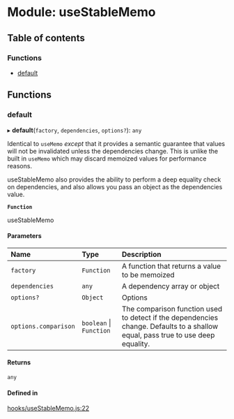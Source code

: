 # Module: useStableMemo

## Table of contents

### Functions

- [default](useStableMemo.md#default)

## Functions

### default

▸ **default**(`factory`, `dependencies`, `options?`): `any`

Identical to `useMemo` _except_ that it provides a semantic guarantee that
values will not be invalidated unless the dependencies change. This is unlike
the built in `useMemo` which may discard memoized values for performance reasons.

useStableMemo also provides the ability to perform a deep equality check on dependencies,
and also allows you pass an object as the dependencies value.

**`Function`**

useStableMemo

#### Parameters

| Name | Type | Description |
| :------ | :------ | :------ |
| `factory` | `Function` | A function that returns a value to be memoized |
| `dependencies` | `any` | A dependency array or object |
| `options?` | `Object` | Options |
| `options.comparison` | `boolean` \| `Function` | The comparison function used to detect if the dependencies change. Defaults to a shallow equal, pass true to use deep equality. |

#### Returns

`any`

#### Defined in

[hooks/useStableMemo.js:22](https://github.com/Twipped/hooks/blob/86a2b07/hooks/useStableMemo.js#L22)
